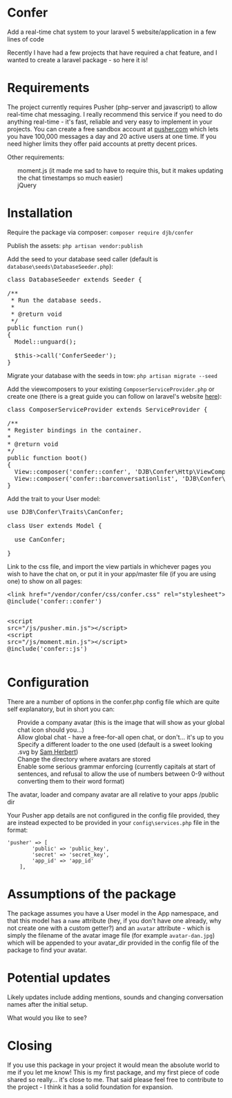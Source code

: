 <h1>
<a id="user-content-confer" class="anchor" href="#confer" aria-hidden="true"><span class="octicon octicon-link"></span></a>Confer</h1>

<p>Add a real-time chat system to your laravel 5 website/application in a few lines of code</p>

<p>Recently I have had a few projects that have required a chat feature, and I wanted to create a laravel package - so here it is!</p>

<h1>
<a id="user-content-requirements" class="anchor" href="#requirements" aria-hidden="true"><span class="octicon octicon-link"></span></a>Requirements</h1>

<p>The project currently requires Pusher (php-server and javascript) to allow real-time chat messaging. I really recommend this service if you need to do anything real-time - it's fast, reliable and very easy to implement in your projects.
You can create a free sandbox account at <a href="https://www.pusher.com">pusher.com</a> which lets you have 100,000 messages a day and 20 active users at one time. If you need higher limits they offer paid accounts at pretty decent prices.</p>

<p>Other requirements:</p>

<ul class="task-list">
<li>moment.js (it made me sad to have to require this, but it makes updating the chat timestamps so much easier)</li>
<li>jQuery</li>
</ul>

<h1>
<a id="user-content-installation" class="anchor" href="#installation" aria-hidden="true"><span class="octicon octicon-link"></span></a>Installation</h1>

<p>Require the package via composer:
<code>composer require djb/confer</code></p>

<p>Publish the assets:
<code>php artisan vendor:publish</code></p>

<p>Add the seed to your database seed caller (default is <code>database\seeds\DatabaseSeeder.php</code>):</p>

<div class="highlight highlight-php"><pre><span class="pl-s1"><span class="pl-k">class</span> <span class="pl-en">DatabaseSeeder</span> <span class="pl-k">extends</span> <span class="pl-e">Seeder</span> {</span>
<span class="pl-s1"></span>
<span class="pl-s1"><span class="pl-c">/**</span></span>
<span class="pl-s1"><span class="pl-c"> * Run the database seeds.</span></span>
<span class="pl-s1"><span class="pl-c"> *</span></span>
<span class="pl-s1"><span class="pl-c"> * <span class="pl-k">@return</span> void</span></span>
<span class="pl-s1"><span class="pl-c"> */</span></span>
<span class="pl-s1"><span class="pl-k">public</span> <span class="pl-k">function</span> <span class="pl-en">run</span>()</span>
<span class="pl-s1">{</span>
<span class="pl-s1">  <span class="pl-c1">Model</span><span class="pl-k">::</span>unguard();</span>
<span class="pl-s1"></span>
<span class="pl-s1">  <span class="pl-smi">$this</span><span class="pl-k">-&gt;</span>call(<span class="pl-s"><span class="pl-pds">'</span>ConferSeeder<span class="pl-pds">'</span></span>);</span>
<span class="pl-s1">}</span></pre></div>

<p>Migrate your database with the seeds in tow:
<code>php artisan migrate --seed</code></p>

<p>Add the viewcomposers to your existing <code>ComposerServiceProvider.php</code> or create one (there is a great guide you can follow on laravel's website <a href="http://laravel.com/docs/5.0/views#view-composers">here</a>):</p>

<div class="highlight highlight-php"><pre><span class="pl-s1"><span class="pl-k">class</span> <span class="pl-en">ComposerServiceProvider</span> <span class="pl-k">extends</span> <span class="pl-e">ServiceProvider</span> {</span>
<span class="pl-s1"></span>
<span class="pl-s1"><span class="pl-c">/**</span></span>
<span class="pl-s1"><span class="pl-c">* Register bindings in the container.</span></span>
<span class="pl-s1"><span class="pl-c">*</span></span>
<span class="pl-s1"><span class="pl-c">* <span class="pl-k">@return</span> void</span></span>
<span class="pl-s1"><span class="pl-c">*/</span></span>
<span class="pl-s1"><span class="pl-k">public</span> <span class="pl-k">function</span> <span class="pl-en">boot</span>()</span>
<span class="pl-s1">{</span>
<span class="pl-s1">  <span class="pl-c1">View</span><span class="pl-k">::</span>composer(<span class="pl-s"><span class="pl-pds">'</span>confer::confer<span class="pl-pds">'</span></span>, <span class="pl-s"><span class="pl-pds">'</span>DJB\Confer\Http\ViewComposers\ConferComposer<span class="pl-pds">'</span></span>);</span>
<span class="pl-s1">  <span class="pl-c1">View</span><span class="pl-k">::</span>composer(<span class="pl-s"><span class="pl-pds">'</span>confer::barconversationlist<span class="pl-pds">'</span></span>, <span class="pl-s"><span class="pl-pds">'</span>DJB\Confer\Http\ViewComposers\ConferBarComposer<span class="pl-pds">'</span></span>); (<span class="pl-c1">optional</span>)</span>
<span class="pl-s1">}</span></pre></div>

<p>Add the trait to your User model:</p>

<div class="highlight highlight-php"><pre><span class="pl-s1"><span class="pl-k">use</span> <span class="pl-c1">DJB\Confer\Traits\CanConfer</span>;</span>
<span class="pl-s1"></span>
<span class="pl-s1"><span class="pl-k">class</span> <span class="pl-en">User</span> <span class="pl-k">extends</span> <span class="pl-e">Model</span> {</span>
<span class="pl-s1"></span>
<span class="pl-s1">  <span class="pl-k">use</span> <span class="pl-c1">CanConfer</span>;</span>
<span class="pl-s1"></span>
<span class="pl-s1">}</span></pre></div>

<p>Link to the css file, and import the view partials in whichever pages you wish to have the chat on, or put it in your app/master file (if you are using one) to show on all pages:</p>

<div class="highlight highlight-html"><pre>&lt;<span class="pl-ent">link</span> <span class="pl-e">href</span>=<span class="pl-s"><span class="pl-pds">"</span>/vendor/confer/css/confer.css<span class="pl-pds">"</span></span> <span class="pl-e">rel</span>=<span class="pl-s"><span class="pl-pds">"</span>stylesheet<span class="pl-pds">"</span></span>&gt;
@include('confer::confer')

&lt;<span class="pl-ent">script</span> <span class="pl-e">src</span>=<span class="pl-s"><span class="pl-pds">"</span>/js/pusher.min.js<span class="pl-pds">"</span></span>&gt;&lt;/<span class="pl-ent">script</span>&gt;
&lt;<span class="pl-ent">script</span> <span class="pl-e">src</span>=<span class="pl-s"><span class="pl-pds">"</span>/js/moment.min.js<span class="pl-pds">"</span></span>&gt;&lt;/<span class="pl-ent">script</span>&gt;
@include('confer::js')</pre></div>

<h1>
<a id="user-content-configuration" class="anchor" href="#configuration" aria-hidden="true"><span class="octicon octicon-link"></span></a>Configuration</h1>

<p>There are a number of options in the confer.php config file which are quite self explanatory, but in short you can:</p>

<ul class="task-list">
<li>Provide a company avatar (this is the image that will show as your global chat icon should you...)</li>
<li>Allow global chat - have a free-for-all open chat, or don't... it's up to you</li>
<li>Specify a different loader to the one used (default is a sweet looking .svg by <a href="http://samherbert.net/svg-loaders/">Sam Herbert</a>)</li>
<li>Change the directory where avatars are stored</li>
<li>Enable some serious grammar enforcing (currently capitals at start of sentences, and refusal to allow the use of numbers between 0-9 without converting them to their word format)</li>
</ul>

<p>The avatar, loader and company avatar are all relative to your apps /public dir</p>

<p>Your Pusher app details are not configured in the config file provided, they are instead expected to be provided in your <code>config\services.php</code> file in the format:</p>

<pre><code>'pusher' =&gt; [
        'public' =&gt; 'public_key',
        'secret' =&gt; 'secret_key',
        'app_id' =&gt; 'app_id'
    ],
</code></pre>

<h1>
<a id="user-content-assumptions-of-the-package" class="anchor" href="#assumptions-of-the-package" aria-hidden="true"><span class="octicon octicon-link"></span></a>Assumptions of the package</h1>

<p>The package assumes you have a User model in the App namespace, and that this model has a <code>name</code> attribute (hey, if you don't have one already, why not create one with a custom getter?) and an <code>avatar</code> attribute - which is simply the filename of the avatar image file (for example <code>avatar-dan.jpg</code>) which will be appended to your avatar_dir provided in the config file of the package to find your avatar.</p>

<h1>
<a id="user-content-potential-updates" class="anchor" href="#potential-updates" aria-hidden="true"><span class="octicon octicon-link"></span></a>Potential updates</h1>

<p>Likely updates include adding mentions, sounds and changing conversation names after the initial setup.</p>

<p>What would you like to see?</p>

<h1>
<a id="user-content-closing" class="anchor" href="#closing" aria-hidden="true"><span class="octicon octicon-link"></span></a>Closing</h1>

<p>If you use this package in your project it would mean the absolute world to me if you let me know! This is my first package, and my first piece of code shared so really... it's close to me.
That said please feel free to contribute to the project - I think it has a solid foundation for expansion.</p>
